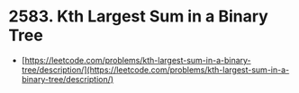 # 2583. Kth Largest Sum in a Binary Tree

- [https://leetcode.com/problems/kth-largest-sum-in-a-binary-tree/description/](https://leetcode.com/problems/kth-largest-sum-in-a-binary-tree/description/)
